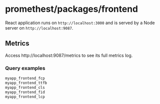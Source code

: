 # promethest/packages/frontend

React application runs on `http://localhost:3000` and is served by a Node server on `http://localhost:9087`.

## Metrics

Access http://localhost:9087/metrics to see its full metrics log.

### Query examples

```bash
myapp_frontend_fcp
myapp_frontend_ttfb
myapp_frontend_cls
myapp_frontend_fid
myapp_frontend_lcp
```
